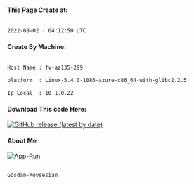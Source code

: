 
   
#### This Page Create at:

```bash

2022-08-02 - 04:12:50 UTC

```

#### Create By Machine:

```bash

Host Name : fv-az135-299

platform  : Linux-5.4.0-1086-azure-x86_64-with-glibc2.2.5

Ip Local  : 10.1.0.22

```
#### Download This code Here:

[![GitHub release (latest by date)](https://img.shields.io/github/v/release/Gosdan-Movsesian/Gosdan?style=for-the-badge&label=Download)](https://github.com/Gosdan-Movsesian/Gosdan/releases) 

</p> 

#### About Me :

[![App-Run](https://github.com/Gosdan-Movsesian/Gosdan/actions/workflows/App-Run.yml/badge.svg)](https://github.com/Gosdan-Movsesian/Gosdan/actions/workflows/App-Run.yml)

```bash

Gosdan-Movsesian

```

